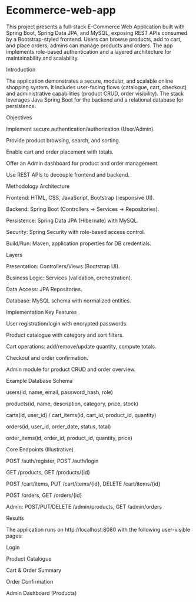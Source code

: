 # Ecommerce-web-app
This project presents a full-stack E-Commerce Web Application built with Spring Boot, Spring Data JPA, and MySQL, exposing REST APIs consumed by a Bootstrap-styled frontend. Users can browse products, add to cart, and place orders; admins can manage products and orders. The app implements role-based authentication and a layered architecture for maintainability and scalability.

Introduction

The application demonstrates a secure, modular, and scalable online shopping system. It includes user-facing flows (catalogue, cart, checkout) and administrative capabilities (product CRUD, order visibility). The stack leverages Java Spring Boot for the backend and a relational database for persistence.

Objectives

Implement secure authentication/authorization (User/Admin).

Provide product browsing, search, and sorting.

Enable cart and order placement with totals.

Offer an Admin dashboard for product and order management.

Use REST APIs to decouple frontend and backend.

Methodology
Architecture

Frontend: HTML, CSS, JavaScript, Bootstrap (responsive UI).

Backend: Spring Boot (Controllers → Services → Repositories).

Persistence: Spring Data JPA (Hibernate) with MySQL.

Security: Spring Security with role-based access control.

Build/Run: Maven, application properties for DB credentials.

Layers

Presentation: Controllers/Views (Bootstrap UI).

Business Logic: Services (validation, orchestration).

Data Access: JPA Repositories.

Database: MySQL schema with normalized entities.

Implementation
Key Features

User registration/login with encrypted passwords.

Product catalogue with category and sort filters.

Cart operations: add/remove/update quantity, compute totals.

Checkout and order confirmation.

Admin module for product CRUD and order overview.

Example Database Schema

users(id, name, email, password_hash, role)

products(id, name, description, category, price, stock)

carts(id, user_id) / cart_items(id, cart_id, product_id, quantity)

orders(id, user_id, order_date, status, total)

order_items(id, order_id, product_id, quantity, price)

Core Endpoints (Illustrative)

POST /auth/register, POST /auth/login

GET /products, GET /products/{id}

POST /cart/items, PUT /cart/items/{id}, DELETE /cart/items/{id}

POST /orders, GET /orders/{id}

Admin: POST/PUT/DELETE /admin/products, GET /admin/orders

Results

The application runs on http://localhost:8080 with the following user-visible pages:

Login

Product Catalogue

Cart & Order Summary

Order Confirmation

Admin Dashboard (Products)

